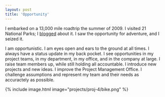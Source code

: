 ```yaml
---
layout: post
title: 'Opportunity'
---
```


I embarked on a 13,000 mile roadtrip the summer of 2009.  I visited 21 National Parks; I <a href='http://alisondemperio.blogspot.com' target='_blank'>blogged</a> about it.  I saw the opportunity for adventure, and I seized it.

I am opportunistic.  I am eyes open and ears to the ground at all times.  I always have a status update in my back pocket.  I see opportunities in my project teams, in my department, in my office, and in the company at large.  I raise team members up, while still holding all accountable.  I introduce new projects and new ideas.  I improve the Project Management Office.  I challenge assumptions and represent my team and their needs as accuractely as possible.  

{% include image.html image="projects/proj-4/bike.png" %}
